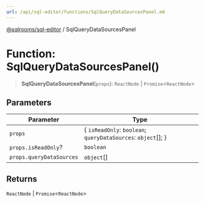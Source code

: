 ```yaml
---
url: /api/sql-editor/functions/SqlQueryDataSourcesPanel.md
---
```

[@sqlrooms/sql-editor](../index.md) / SqlQueryDataSourcesPanel

# Function: SqlQueryDataSourcesPanel()

> **SqlQueryDataSourcesPanel**(`props`): `ReactNode` | `Promise`<`ReactNode`>

## Parameters

| Parameter | Type |
| ------ | ------ |
| `props` | { `isReadOnly`: `boolean`; `queryDataSources`: `object`\[]; } |
| `props.isReadOnly`? | `boolean` |
| `props.queryDataSources` | `object`\[] |

## Returns

`ReactNode` | `Promise`<`ReactNode`>

